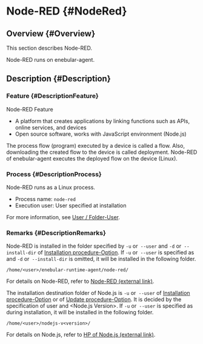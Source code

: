 # Node-RED {#NodeRed}

## Overview {#Overview}

This section describes Node-RED.

Node-RED runs on enebular-agent.

## Description {#Description}

### Feature {#DescriptionFeature}
Node-RED Feature
* A platform that creates applications by linking functions such as APIs, online services, and devices
* Open source software, works with JavaScript environment (Node.js)

The process flow (program) executed by a device is called a flow.
Also, downloading the created flow to the device is called deployment.
Node-RED of enebular-agent executes the deployed flow on the device (Linux).

### Process {#DescriptionProcess}

Node-RED runs as a Linux process.
* Process name: `node-red`
* Execution user: User specified at installation
 
For more information, see [User / Folder-User](UserFolder.md#DescriptionUser).

### Remarks {#DescriptionRemarks}

Node-RED is installed in the folder specified by `-u` or` --user` and `-d` or` --install-dir` of [Installation procedure-Option](Installation.md#DescriptionOption).
If `-u` or` --user` is specified as <user> and `-d` or` --install-dir` is omitted, it will be installed in the following folder.

```
/home/<user>/enebular-runtime-agent/node-red/
```
For details on Node-RED, refer to [Node-RED (external link)](https://nodered.org/).

The installation destination folder of Node.js is `-u` or` --user` of [Installation procedure-Option](Installation.md#DescriptionOption) or of [Update procedure-Option](Updater.md#DescriptionOption). It is decided by the specification of user and 
<Node.js Version>.
If `-u` or` --user` is specified as <user> during installation, it will be installed in the following folder.
 
```
/home/<user>/nodejs-v<version>/
```

For details on Node.js, refer to [HP of Node.js (external link)](https://nodejs.org/ja/).
